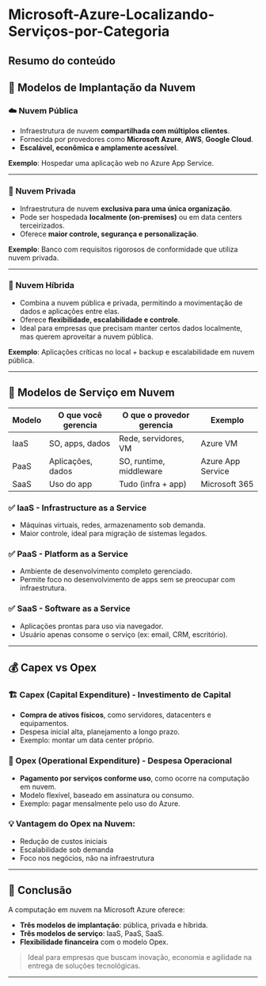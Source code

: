 # Microsoft-Azure-Localizando-Serviços-por-Categoria

## Resumo do conteúdo ##


## 🔹 Modelos de Implantação da Nuvem

### ☁️ Nuvem Pública
- Infraestrutura de nuvem **compartilhada com múltiplos clientes**.
- Fornecida por provedores como **Microsoft Azure**, **AWS**, **Google Cloud**.
- **Escalável, econômica e amplamente acessível**.

**Exemplo**: Hospedar uma aplicação web no Azure App Service.

---

### 🏢 Nuvem Privada
- Infraestrutura de nuvem **exclusiva para uma única organização**.
- Pode ser hospedada **localmente (on-premises)** ou em data centers terceirizados.
- Oferece **maior controle, segurança e personalização**.

**Exemplo**: Banco com requisitos rigorosos de conformidade que utiliza nuvem privada.

---

### 🔗 Nuvem Híbrida
- Combina a nuvem pública e privada, permitindo a movimentação de dados e aplicações entre elas.
- Oferece **flexibilidade, escalabilidade e controle**.
- Ideal para empresas que precisam manter certos dados localmente, mas querem aproveitar a nuvem pública.

**Exemplo**: Aplicações críticas no local + backup e escalabilidade em nuvem pública.

---

## 🔸 Modelos de Serviço em Nuvem

| Modelo | O que você gerencia | O que o provedor gerencia | Exemplo |
|--------|----------------------|----------------------------|---------|
| IaaS   | SO, apps, dados      | Rede, servidores, VM       | Azure VM |
| PaaS   | Aplicações, dados    | SO, runtime, middleware    | Azure App Service |
| SaaS   | Uso do app           | Tudo (infra + app)         | Microsoft 365 |

### ✅ IaaS - Infrastructure as a Service
- Máquinas virtuais, redes, armazenamento sob demanda.
- Maior controle, ideal para migração de sistemas legados.

### ✅ PaaS - Platform as a Service
- Ambiente de desenvolvimento completo gerenciado.
- Permite foco no desenvolvimento de apps sem se preocupar com infraestrutura.

### ✅ SaaS - Software as a Service
- Aplicações prontas para uso via navegador.
- Usuário apenas consome o serviço (ex: email, CRM, escritório).

---

## 💰 Capex vs Opex

### 🏗️ Capex (Capital Expenditure) - Investimento de Capital
- **Compra de ativos físicos**, como servidores, datacenters e equipamentos.
- Despesa inicial alta, planejamento a longo prazo.
- Exemplo: montar um data center próprio.

### 🔄 Opex (Operational Expenditure) - Despesa Operacional
- **Pagamento por serviços conforme uso**, como ocorre na computação em nuvem.
- Modelo flexível, baseado em assinatura ou consumo.
- Exemplo: pagar mensalmente pelo uso do Azure.

### 💡 Vantagem do Opex na Nuvem:
- Redução de custos iniciais
- Escalabilidade sob demanda
- Foco nos negócios, não na infraestrutura

---

## 📌 Conclusão

A computação em nuvem na Microsoft Azure oferece:
- **Três modelos de implantação**: pública, privada e híbrida.
- **Três modelos de serviço**: IaaS, PaaS, SaaS.
- **Flexibilidade financeira** com o modelo Opex.

> Ideal para empresas que buscam inovação, economia e agilidade na entrega de soluções tecnológicas.

---
